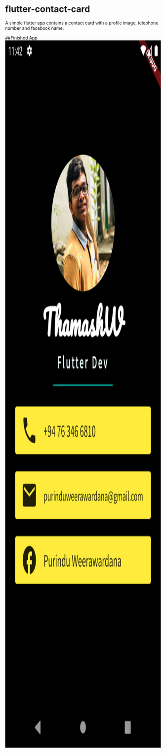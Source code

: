 # flutter-contact-card

A simple flutter app contains a contact card with a profile image, telephone number and facebook name.

##Finished App
<img src="https://github.com/PurinduWeerawardana/contact_card/blob/master/images/final.png"  width="1080" height="2280">
